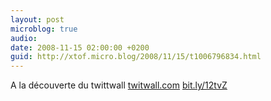 ```yaml
---
layout: post
microblog: true
audio: 
date: 2008-11-15 02:00:00 +0200
guid: http://xtof.micro.blog/2008/11/15/t1006796834.html
---
```

A la découverte du twittwall [twitwall.com](http://twitwall.com/) [bit.ly/12tvZ](http://bit.ly/12tvZ)
